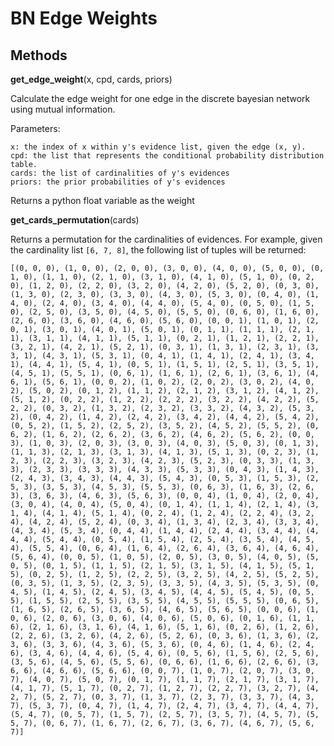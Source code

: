 # BN Edge Weights

## Methods

**get_edge_weight**(x, cpd, cards, priors)

Calculate the edge weight for one edge in the discrete bayesian network using mutual information.

Parameters:

    x: the index of x within y's evidence list, given the edge (x, y).
    cpd: the list that represents the conditional probability distribution table.
    cards: the list of cardinalities of y's evidences
    priors: the prior probabilities of y's evidences

Returns a python float variable as the weight

**get_cards_permutation**(cards)

Returns a permutation for the cardinalities of evidences. For example, given the cardinality list `[6, 7, 8]`, the following list of tuples will be returned:

```
[(0, 0, 0), (1, 0, 0), (2, 0, 0), (3, 0, 0), (4, 0, 0), (5, 0, 0), (0, 1, 0), (1, 1, 0), (2, 1, 0), (3, 1, 0), (4, 1, 0), (5, 1, 0), (0, 2, 0), (1, 2, 0), (2, 2, 0), (3, 2, 0), (4, 2, 0), (5, 2, 0), (0, 3, 0), (1, 3, 0), (2, 3, 0), (3, 3, 0), (4, 3, 0), (5, 3, 0), (0, 4, 0), (1, 4, 0), (2, 4, 0), (3, 4, 0), (4, 4, 0), (5, 4, 0), (0, 5, 0), (1, 5, 0), (2, 5, 0), (3, 5, 0), (4, 5, 0), (5, 5, 0), (0, 6, 0), (1, 6, 0), (2, 6, 0), (3, 6, 0), (4, 6, 0), (5, 6, 0), (0, 0, 1), (1, 0, 1), (2, 0, 1), (3, 0, 1), (4, 0, 1), (5, 0, 1), (0, 1, 1), (1, 1, 1), (2, 1, 1), (3, 1, 1), (4, 1, 1), (5, 1, 1), (0, 2, 1), (1, 2, 1), (2, 2, 1), (3, 2, 1), (4, 2, 1), (5, 2, 1), (0, 3, 1), (1, 3, 1), (2, 3, 1), (3, 3, 1), (4, 3, 1), (5, 3, 1), (0, 4, 1), (1, 4, 1), (2, 4, 1), (3, 4, 1), (4, 4, 1), (5, 4, 1), (0, 5, 1), (1, 5, 1), (2, 5, 1), (3, 5, 1), (4, 5, 1), (5, 5, 1), (0, 6, 1), (1, 6, 1), (2, 6, 1), (3, 6, 1), (4, 6, 1), (5, 6, 1), (0, 0, 2), (1, 0, 2), (2, 0, 2), (3, 0, 2), (4, 0, 2), (5, 0, 2), (0, 1, 2), (1, 1, 2), (2, 1, 2), (3, 1, 2), (4, 1, 2), (5, 1, 2), (0, 2, 2), (1, 2, 2), (2, 2, 2), (3, 2, 2), (4, 2, 2), (5, 2, 2), (0, 3, 2), (1, 3, 2), (2, 3, 2), (3, 3, 2), (4, 3, 2), (5, 3, 2), (0, 4, 2), (1, 4, 2), (2, 4, 2), (3, 4, 2), (4, 4, 2), (5, 4, 2), (0, 5, 2), (1, 5, 2), (2, 5, 2), (3, 5, 2), (4, 5, 2), (5, 5, 2), (0, 6, 2), (1, 6, 2), (2, 6, 2), (3, 6, 2), (4, 6, 2), (5, 6, 2), (0, 0, 3), (1, 0, 3), (2, 0, 3), (3, 0, 3), (4, 0, 3), (5, 0, 3), (0, 1, 3), (1, 1, 3), (2, 1, 3), (3, 1, 3), (4, 1, 3), (5, 1, 3), (0, 2, 3), (1, 2, 3), (2, 2, 3), (3, 2, 3), (4, 2, 3), (5, 2, 3), (0, 3, 3), (1, 3, 3), (2, 3, 3), (3, 3, 3), (4, 3, 3), (5, 3, 3), (0, 4, 3), (1, 4, 3), (2, 4, 3), (3, 4, 3), (4, 4, 3), (5, 4, 3), (0, 5, 3), (1, 5, 3), (2, 5, 3), (3, 5, 3), (4, 5, 3), (5, 5, 3), (0, 6, 3), (1, 6, 3), (2, 6, 3), (3, 6, 3), (4, 6, 3), (5, 6, 3), (0, 0, 4), (1, 0, 4), (2, 0, 4), (3, 0, 4), (4, 0, 4), (5, 0, 4), (0, 1, 4), (1, 1, 4), (2, 1, 4), (3, 1, 4), (4, 1, 4), (5, 1, 4), (0, 2, 4), (1, 2, 4), (2, 2, 4), (3, 2, 4), (4, 2, 4), (5, 2, 4), (0, 3, 4), (1, 3, 4), (2, 3, 4), (3, 3, 4), (4, 3, 4), (5, 3, 4), (0, 4, 4), (1, 4, 4), (2, 4, 4), (3, 4, 4), (4, 4, 4), (5, 4, 4), (0, 5, 4), (1, 5, 4), (2, 5, 4), (3, 5, 4), (4, 5, 4), (5, 5, 4), (0, 6, 4), (1, 6, 4), (2, 6, 4), (3, 6, 4), (4, 6, 4), (5, 6, 4), (0, 0, 5), (1, 0, 5), (2, 0, 5), (3, 0, 5), (4, 0, 5), (5, 0, 5), (0, 1, 5), (1, 1, 5), (2, 1, 5), (3, 1, 5), (4, 1, 5), (5, 1, 5), (0, 2, 5), (1, 2, 5), (2, 2, 5), (3, 2, 5), (4, 2, 5), (5, 2, 5), (0, 3, 5), (1, 3, 5), (2, 3, 5), (3, 3, 5), (4, 3, 5), (5, 3, 5), (0, 4, 5), (1, 4, 5), (2, 4, 5), (3, 4, 5), (4, 4, 5), (5, 4, 5), (0, 5, 5), (1, 5, 5), (2, 5, 5), (3, 5, 5), (4, 5, 5), (5, 5, 5), (0, 6, 5), (1, 6, 5), (2, 6, 5), (3, 6, 5), (4, 6, 5), (5, 6, 5), (0, 0, 6), (1, 0, 6), (2, 0, 6), (3, 0, 6), (4, 0, 6), (5, 0, 6), (0, 1, 6), (1, 1, 6), (2, 1, 6), (3, 1, 6), (4, 1, 6), (5, 1, 6), (0, 2, 6), (1, 2, 6), (2, 2, 6), (3, 2, 6), (4, 2, 6), (5, 2, 6), (0, 3, 6), (1, 3, 6), (2, 3, 6), (3, 3, 6), (4, 3, 6), (5, 3, 6), (0, 4, 6), (1, 4, 6), (2, 4, 6), (3, 4, 6), (4, 4, 6), (5, 4, 6), (0, 5, 6), (1, 5, 6), (2, 5, 6), (3, 5, 6), (4, 5, 6), (5, 5, 6), (0, 6, 6), (1, 6, 6), (2, 6, 6), (3, 6, 6), (4, 6, 6), (5, 6, 6), (0, 0, 7), (1, 0, 7), (2, 0, 7), (3, 0, 7), (4, 0, 7), (5, 0, 7), (0, 1, 7), (1, 1, 7), (2, 1, 7), (3, 1, 7), (4, 1, 7), (5, 1, 7), (0, 2, 7), (1, 2, 7), (2, 2, 7), (3, 2, 7), (4, 2, 7), (5, 2, 7), (0, 3, 7), (1, 3, 7), (2, 3, 7), (3, 3, 7), (4, 3, 7), (5, 3, 7), (0, 4, 7), (1, 4, 7), (2, 4, 7), (3, 4, 7), (4, 4, 7), (5, 4, 7), (0, 5, 7), (1, 5, 7), (2, 5, 7), (3, 5, 7), (4, 5, 7), (5, 5, 7), (0, 6, 7), (1, 6, 7), (2, 6, 7), (3, 6, 7), (4, 6, 7), (5, 6, 7)]
```

